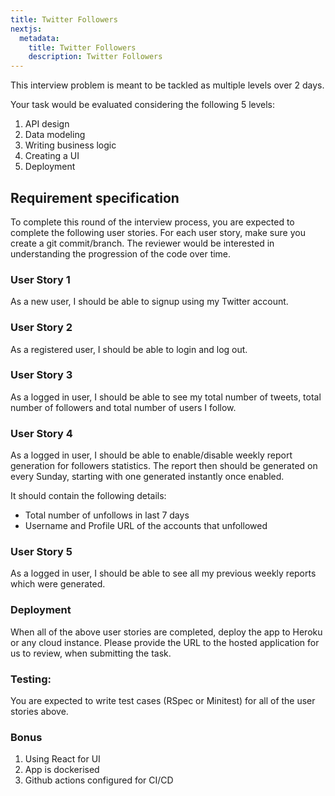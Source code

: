 ```yaml
---
title: Twitter Followers
nextjs:
  metadata:
    title: Twitter Followers
    description: Twitter Followers
---
```


This interview problem is meant to be tackled as multiple levels over 2 days.

Your task would be evaluated considering the following 5 levels:
1. API design
2. Data modeling
3. Writing business logic
4. Creating a UI
5. Deployment

## Requirement specification
To complete this round of the interview process, you are expected to complete the following user stories. For each user story, make sure you create a git commit/branch. The reviewer would be interested in understanding the progression of the code over time.

### User Story 1
As a new user, I should be able to signup using my Twitter account.

### User Story 2
As a registered user, I should be able to login and log out.

### User Story 3
As a logged in user, I should be able to see my total number of tweets, total number of followers and total number of users I follow.

### User Story 4
As a logged in user, I should be able to enable/disable weekly report generation for followers statistics. The report then should be generated on every Sunday, starting with one generated instantly once enabled.

It should contain the following details:
* Total number of unfollows in last 7 days
* Username and Profile URL of the accounts that unfollowed

### User Story 5
As a logged in user, I should be able to see all my previous weekly reports which were generated.

### Deployment
When all of the above user stories are completed, deploy the app to Heroku or any cloud instance. Please provide the URL to the hosted application for us to review, when submitting the task.


### Testing:
You are expected to write test cases (RSpec or Minitest) for all of the user stories above.

### Bonus
1. Using React for UI
2. App is dockerised
3. Github actions configured for CI/CD
